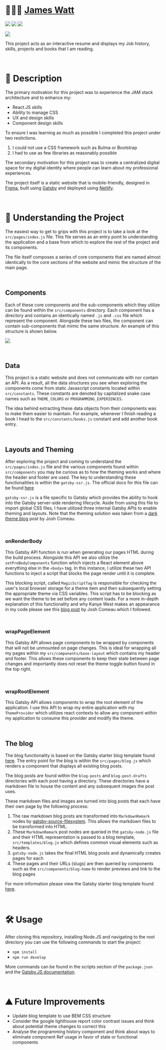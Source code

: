 # 👨🏻‍💻 [James Watt](https://www.jameswatt.io)
![](https://img.shields.io/github/license/Hiccup246/jameswatt)
![](https://img.shields.io/github/languages/code-size/Hiccup246/jameswatt)
![](https://img.shields.io/netlify/d3078349-99f7-4d67-88bf-41dcfac156e9)

![](https://i.imgur.com/CyKSg7h.png)

This project acts as an interactive resume and displays my Job history, skills, projects and books that I am reading.

<br>

# 📖 Description
The primary motivation for this project was to experience the JAM stack architecture and to enhance my:
- React.JS skills
- Ability to manage CSS
- UX and design skills
- Component design skills

To ensure I was learning as much as possible I completed this project under two restictions.
1. I could not use a CSS framework such as Bulma or Bootstrap
2. I had to use as few libraries as reasonably possible

The secondary motivation for this project was to create a centralized digital space for my digital identity where people can learn about my professional experiences.

The project itself is a static website that is mobile-friendly, designed in [Figma](https://www.figma.com/), built using [Gatsby](https://www.gatsbyjs.com/) and deployed using [Netlify](https://www.netlify.com/).

<br>

# 🧠 Understanding the Project
The easiest way to get to grips with this project is to take a look at the `src/pages/index.js` file. This file serves as an entry point to understanding the application and a base from which to explore the rest of the project and its components.

The file itself composes a series of core components that are named almost identically to the core sections of the website and mimic the structure of the main page.

<br>

## Components
Each of these core components and the sub-components which they utilize can be found within the `src/components` directory. Each component has a directory and contains an identically named `.js` and `.css` file which represent the component. Alongside these two files, the component can contain sub-components that mimic the same structure. An example of this structure is shown below.

![](https://i.imgur.com/xFaWn2d.png)

<br>

## Data
This project is a static website and does not communicate with nor contain an API. As a result, all the data structures you see when exploring the components come from static Javascript constants located within `src/constants`. These constants are denoted by capitalized snake case names such as `THEME_COLORS` or `PROGRAMMING_EXPERIENCES`.

The idea behind extracting these data objects from their components was to make them easier to maintain. For example, whenever I finish reading a book I head to the `src/constants/books.js` constant and add another book entry.

<br>

## Layouts and Theming
After exploring the project and coming to understand the `src/pages/index.js` file and the various components found within `src/components` you may be curious as to how the theming works and where the header and footer are used. The key to understanding these functionalities is within the `gatsby-ssr.js`. The official docs for this file can be found [here](https://www.gatsbyjs.com/docs/reference/config-files/gatsby-ssr/)

`gatsby-ssr.js` is a file specific to Gatsby which provides the ability to hook into the Gatsby server-side rendering lifecycle. Aside from using this file to import global CSS files, I have utilized three internal Gatsby APIs to enable theming and layouts. Note that the theming solution was taken from a [dark theme blog](https://www.joshwcomeau.com/react/dark-mode/) post by Josh Comeau.

<br>

### onRenderBody
This Gatsby API function is run when generating our pages HTML during the build process. Alongside this API we also utilize the `setPreBodyComponents` function which injects a React element above everything else in the `<body>` tag. In this instance, I utilize these two API functions to inject a script that blocks the page render until it is complete.

This blocking script, called `MagicScriptTag` is responsible for checking the user's local browser storage for a theme item and then subsequently setting the appropriate theme via CSS variables. This script has to be blocking as we want the theme to be set before any content loads. For a more in-depth explanation of this functionality and why Kanye West makes an appearance in my code please see this [blog post](https://www.joshwcomeau.com/react/dark-mode/) by Josh Comeau which I followed.

<br>

### wrapPageElement
This Gatsby API allows page components to be wrapped by components that will not be unmounted on page changes. This is ideal for wrapping all my pages within my `src/components/base-layout` which contains my header and footer. This allows these components to keep their state between page changes and importantly does not reset the theme toggle button found in the top right.

<br>

### wrapRootElement
This Gatsby API allows components to wrap the root element of the application. I use this API to wrap my entire application with my `ThemeProvider` which utilizes react contexts to allow any component within my application to consume this provider and modify the theme.

<br>

## The blog
The blog functionality is based on the Gatsby starter blog template found [here](https://www.gatsbyjs.com/starters/gatsbyjs/gatsby-starter-blog). The entry point for the blog is within the `src/pages/blog.js` which renders a component that displays all existing blog posts.

The blog posts are found within the `blog-posts` and `blog-post-drafts` directories with each post having a directory. These directories have a markdown file to house the content and any subsequent images the post uses.

These markdown files and images are turned into blog posts that each have their own page by the following process:
1. The raw markdown blog posts are transformed into `MarkdownRemark` nodes by [gatsby-source-filesystem](https://www.gatsbyjs.com/plugins/gatsby-source-filesystem/). This allows the markdown files to be transformed into HTML.
2. These `MarkdownRemark` post nodes are queried in the `gatsby-node.js` file and their HTML representation is passed to a blog template, `src/templates/blog.js` which defines common visual elements such as headers.
3. `gatsby-node.js` takes the final HTML blog posts and dynamically creates pages for each
4. These pages and their URLs (slugs) are then queried by components such as the `src/components/blog-home` to render previews and link to the blog pages

For more information please view the Gatsby starter blog template found [here](https://www.gatsbyjs.com/starters/gatsbyjs/gatsby-starter-blog).

<br>

# 🛠️ Usage
After cloning this repository, installing Node.JS and navigating to the root directory you can use the following commands to start the project:
- `npm install`
- `npm run develop`

More commands can be found in the scripts section of the `package.json` and the [Gatsby.JS documentation](https://www.gatsbyjs.com/docs/reference/).

<br>

# ⛰️ Future Improvements
- Update blog template to use BEM CSS structure
- Consider the google lighthouse report color contrast issues and think about potential theme changes to correct this
- Analyse the programming history component and think about ways to eliminate component Ref usage in favor of state or functional components
